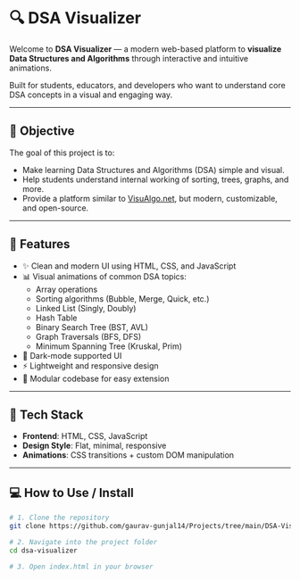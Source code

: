 # 🔍 DSA Visualizer

Welcome to **DSA Visualizer** — a modern web-based platform to **visualize Data Structures and Algorithms** through interactive and intuitive animations.

Built for students, educators, and developers who want to understand core DSA concepts in a visual and engaging way.

---

## 🎯 Objective

The goal of this project is to:
- Make learning Data Structures and Algorithms (DSA) simple and visual.
- Help students understand internal working of sorting, trees, graphs, and more.
- Provide a platform similar to [VisuAlgo.net](https://visualgo.net), but modern, customizable, and open-source.

---

## 🚀 Features

- ✨ Clean and modern UI using HTML, CSS, and JavaScript
- 📊 Visual animations of common DSA topics:
  - Array operations
  - Sorting algorithms (Bubble, Merge, Quick, etc.)
  - Linked List (Singly, Doubly)
  - Hash Table
  - Binary Search Tree (BST, AVL)
  - Graph Traversals (BFS, DFS)
  - Minimum Spanning Tree (Kruskal, Prim)
- 🌙 Dark-mode supported UI
- ⚡ Lightweight and responsive design
- 📁 Modular codebase for easy extension

---

## 🧰 Tech Stack

- **Frontend**: HTML, CSS, JavaScript
- **Design Style**: Flat, minimal, responsive
- **Animations**: CSS transitions + custom DOM manipulation

---

## 💻 How to Use / Install

```bash
# 1. Clone the repository
git clone https://github.com/gaurav-gunjal14/Projects/tree/main/DSA-Visulizer.git

# 2. Navigate into the project folder
cd dsa-visualizer

# 3. Open index.html in your browser

